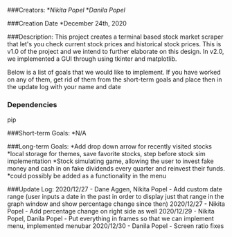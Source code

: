 ###Creators:
*_Nikita Popel_
*_Danila Popel_

###Creation Date
*December 24th, 2020

###Description:
This project creates a terminal based stock market scraper that let's you check current stock prices and historical stock prices. This is v1.0 of the project and we intend to further elaborate on this design.
In v2.0, we implemented a GUI through using tkinter and matplotlib.

Below is a list of goals that we would like to implement. If you have worked on any of them, get rid of them from the short-term goals and place then in the update log with your name and date

<h3>Dependencies</h3>
pip


###Short-term Goals:
*N/A

###Long-term Goals:
*Add drop down arrow for recently visited stocks
*local storage for themes, save favorite stocks, step before stock sim implementation
*Stock simulating game, allowing the user to invest fake money and cash in on fake dividends every quarter and reinvest their funds.
  *could possibly be added as a functionality in the menu

###Update Log:
2020/12/27 - Dane Aggen, Nikita Popel - Add custom date range (user inputs a date in the past in order to display just that range in the graph window and show percentage change since then)
2020/12/27 - Nikita Popel - Add percentage change on right side as well
2020/12/29 - Nikita Popel, Danila Popel - Put everything in frames so that we can implement menu, implemented menubar
2020/12/30 - Danila Popel - Screen ratio fixes
